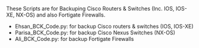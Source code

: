 These Scripts are for Backuping Cisco Routers & Switches (Inc. IOS, IOS-XE, NX-OS) and also Fortigate Firewalls.

- Ehsan_BCK_Code.py: for backup Cisco routers & switches (IOS, IOS-XE)
- Parisa_BCK_Code.py: for backup Cisco Nexus Switches (NX-OS)
- Ali_BCK_Code.py: for backup Fortigate Firewalls
